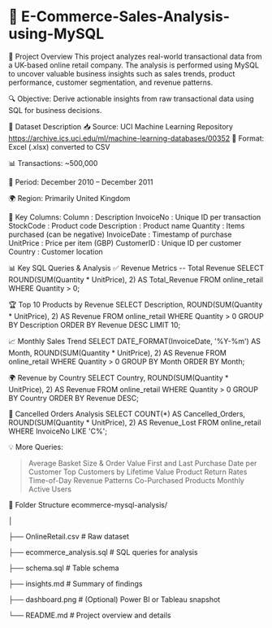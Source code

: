 # 🛒 E-Commerce-Sales-Analysis-using-MySQL

📌 Project Overview
This project analyzes real-world transactional data from a UK-based online retail company. The analysis is performed using MySQL to uncover valuable business insights such as sales trends, product performance, customer segmentation, and revenue patterns.

🔍 Objective: Derive actionable insights from raw transactional data using SQL for business decisions.

📂 Dataset Description
📥 Source: UCI Machine Learning Repository
https://archive.ics.uci.edu/ml/machine-learning-databases/00352
📁 Format: Excel (.xlsx) converted to CSV

📊 Transactions: ~500,000

📅 Period: December 2010 – December 2011

🌍 Region: Primarily United Kingdom

🧾 Key Columns:
Column        :	Description
InvoiceNo	    :  Unique ID per transaction
StockCode	    :  Product code
Description	  :  Product name
Quantity	    :  Items purchased (can be negative)
InvoiceDate	  :  Timestamp of purchase
UnitPrice	    :  Price per item (GBP)
CustomerID	  :  Unique ID per customer
Country	      :  Customer location


📊 Key SQL Queries & Analysis
✅ Revenue Metrics
-- Total Revenue
SELECT ROUND(SUM(Quantity * UnitPrice), 2) AS Total_Revenue
FROM online_retail
WHERE Quantity > 0;

🏆 Top 10 Products by Revenue
SELECT Description, ROUND(SUM(Quantity * UnitPrice), 2) AS Revenue
FROM online_retail
WHERE Quantity > 0
GROUP BY Description
ORDER BY Revenue DESC
LIMIT 10;

📈 Monthly Sales Trend
SELECT DATE_FORMAT(InvoiceDate, '%Y-%m') AS Month,
       ROUND(SUM(Quantity * UnitPrice), 2) AS Revenue
FROM online_retail
WHERE Quantity > 0
GROUP BY Month
ORDER BY Month;

🌍 Revenue by Country
SELECT Country, ROUND(SUM(Quantity * UnitPrice), 2) AS Revenue
FROM online_retail
WHERE Quantity > 0
GROUP BY Country
ORDER BY Revenue DESC;

🔄 Cancelled Orders Analysis
SELECT COUNT(*) AS Cancelled_Orders, 
       ROUND(SUM(Quantity * UnitPrice), 2) AS Revenue_Lost
FROM online_retail
WHERE InvoiceNo LIKE 'C%';

💡 More Queries:
   > Average Basket Size & Order Value
   > First and Last Purchase Date per Customer
   > Top Customers by Lifetime Value
   > Product Return Rates
   > Time-of-Day Revenue Patterns
   > Co-Purchased Products
   > Monthly Active Users


🧾 Folder Structure
ecommerce-mysql-analysis/
  
│

├── OnlineRetail.csv              # Raw dataset

├── ecommerce_analysis.sql        # SQL queries for analysis

├── schema.sql                    # Table schema

├── insights.md                   # Summary of findings

├── dashboard.png                 # (Optional) Power BI or Tableau snapshot

└── README.md                     # Project overview and details
